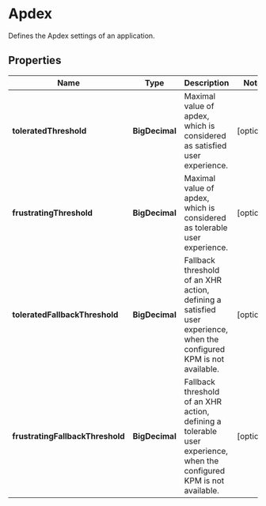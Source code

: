 

# Apdex

Defines the Apdex settings of an application.

## Properties

| Name | Type | Description | Notes |
|------------ | ------------- | ------------- | -------------|
|**toleratedThreshold** | **BigDecimal** | Maximal value of apdex, which is considered as satisfied user experience. |  [optional] |
|**frustratingThreshold** | **BigDecimal** | Maximal value of apdex, which is considered as tolerable user experience. |  [optional] |
|**toleratedFallbackThreshold** | **BigDecimal** | Fallback threshold of an XHR action, defining a satisfied user experience, when the configured KPM is not available. |  [optional] |
|**frustratingFallbackThreshold** | **BigDecimal** | Fallback threshold of an XHR action, defining a tolerable user experience, when the configured KPM is not available. |  [optional] |



